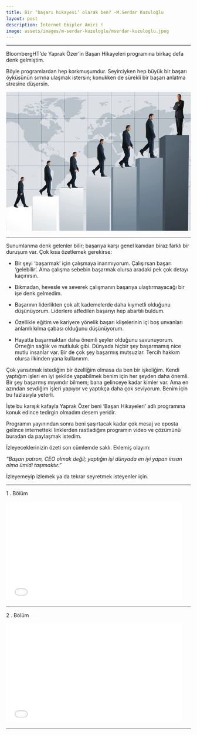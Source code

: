```yaml
---
title: Bir ‘başarı hikayesi’ olarak ben? -M.Serdar Kuzuloğlu
layout: post
description: İnternet Ekipler Amiri !
image: assets/images/m-serdar-kuzuloglu/mserdar-kuzuloglu.jpeg
---
```


<div class="section-divider"><hr class="section-divider"></div>

BloombergHT’de Yaprak Özer’in Başarı Hikayeleri programına birkaç defa denk gelmiştim.

Böyle programlardan hep korkmuşumdur. Seyirciyken hep büyük bir başarı öyküsünün sırrına ulaşmak istersin; konukken de sürekli bir başarı anlatma stresine düşersin.

![](assets/images/m-serdar-kuzuloglu/mserdarkuzuloglu-resim1.jpeg)

<div class="section-divider"><hr class="section-divider"></div>

Sunumlarıma denk gelenler bilir; başarıya karşı genel kanıdan biraz farklı bir duruşum var. Çok kısa özetlemek gerekirse:

* Bir şeyi ‘başarmak’ için çalışmaya inanmıyorum. Çalışırsan başarı ‘gelebilir’. Ama çalışma sebebin başarmak olursa aradaki pek çok detayı kaçırırsın.

* Bıkmadan, hevesle ve severek çalışmanın başarıya ulaştırmayacağı bir işe denk gelmedim.

* Başarının liderlikten çok alt kademelerde daha kıymetli olduğunu düşünüyorum. Liderlere atfedilen başarıyı hep abartılı buldum.

* Özellikle eğitim ve kariyere yönelik başarı klişelerinin içi boş unvanları anlamlı kılma çabası olduğunu düşünüyorum.

* Hayatta başarmaktan daha önemli şeyler olduğunu savunuyorum. Örneğin sağlık ve mutluluk gibi. Dünyada hiçbir şey başarmamış nice mutlu insanlar var. Bir de çok şey başarmış mutsuzlar. Tercih hakkım olursa ilkinden yana kullanırım.

Çok yansıtmak istediğim bir özelliğim olmasa da ben bir işkoliğim. Kendi yaptığım işleri en iyi şekilde yapabilmek benim için her şeyden daha önemli. Bir şey başarmış mıyımdır bilmem; bana gelinceye kadar kimler var. Ama en azından sevdiğim işleri yapıyor ve yaptıkça daha çok seviyorum. Benim için bu fazlasıyla yeterli.

İşte bu karışık kafayla Yaprak Özer beni ‘Başarı Hikayeleri’ adlı programına konuk edince tedirgin olmadım desem yeridir.

Programın yayınından sonra beni şaşırtacak kadar çok mesaj ve eposta gelince internetteki linklerden rastladığım programın video ve çözümünü buradan da paylaşmak istedim.

İzleyeceklerinizin özeti son cümlemde saklı. Eklemiş olayım:

<em>“Başarı patron, CEO olmak değil; yaptığın işi dünyada en iyi yapan insan olma ümidi taşımaktır.”</em>

İzleyemeyip izlemek ya da tekrar seyretmek isteyenler için.


<div class="section-divider"><hr class="section-divider"></div>

1 . Bölüm

<iframe frameborder="0" width="480" height="270" src="//www.dailymotion.com/embed/video/xntcg3?" allowfullscreen="" allow="autoplay"></iframe>

<div class="section-divider"><hr class="section-divider"></div>

2 . Bölüm

<iframe frameborder="0" width="480" height="270" src="//www.dailymotion.com/embed/video/xntg61?" allowfullscreen="" allow="autoplay"></iframe>

<div class="section-divider"><hr class="section-divider"></div>